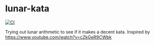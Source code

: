 lunar-kata
============
[![CI](https://github.com/dyercode/lunar-kata/actions/workflows/test.yml/badge.svg)](https://github.com/dyercode/lunar-kata/actions/workflows/test.yml)

Trying out lunar arithmetic to see if it makes a decent kata. Inspired by https://www.youtube.com/watch?v=cZkGeR9CWbk
